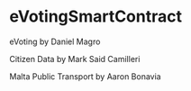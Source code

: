 # eVotingSmartContract

eVoting by Daniel Magro

Citizen Data by Mark Said Camilleri

Malta Public Transport by Aaron Bonavia
